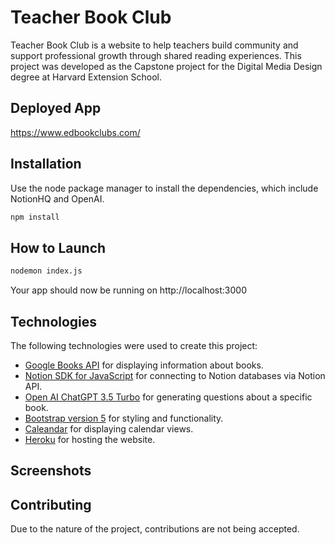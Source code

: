 # Teacher Book Club

Teacher Book Club is a website to help teachers build community and support professional growth through shared reading experiences. This project was developed as the Capstone project for the Digital Media Design degree at Harvard Extension School.

## Deployed App

https://www.edbookclubs.com/

## Installation

Use the node package manager to install the dependencies, which include NotionHQ and OpenAI.

```bash
npm install
```

## How to Launch

```bash
nodemon index.js
```

Your app should now be running on http://localhost:3000

## Technologies

The following technologies were used to create this project:
   - [Google Books API](https://developers.google.com/books) for displaying information about books.
   - [Notion SDK for JavaScript](https://github.com/makenotion/notion-sdk-js) for connecting to Notion databases via Notion API.
   - [Open AI ChatGPT 3.5 Turbo](https://platform.openai.com/docs/api-reference/introduction) for generating questions about a specific book.
   - [Bootstrap version 5](https://getbootstrap.com/) for styling and functionality.
   - [Caleandar](https://github.com/jackducasse/caleandar) for displaying calendar views.
   - [Heroku](https://www.heroku.com/) for hosting the website.

## Screenshots

## Contributing

Due to the nature of the project, contributions are not being accepted.
